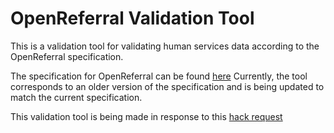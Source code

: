 OpenReferral Validation Tool
============================
This is a validation tool for validating human services data according to the OpenReferral specification.

The specification for OpenReferral can be found [here](https://github.com/codeforamerica/OpenReferral/blob/master/README.md)
Currently, the tool corresponds to an older version of the specification and is being updated to match the current specification.

This validation tool is being made in response to this [hack request](https://github.com/codeforamerica/OpenReferral/issues/36)
